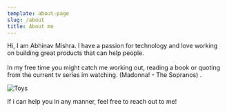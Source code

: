```yaml
---
template: about-page
slug: /about
title: About me
---
```

Hi, I am Abhinav Mishra. I have a passion for technology and love working on building great products that can help people.\
\
In my free time you might catch me working out, reading a book or quoting from the current tv series im watching. (Madonna! - The Sopranos) .

![Toys](/assets/vanessa-bucceri-gdirwiyama8-unsplash.jpg "Toys")



If i can help you in any manner, feel free to reach out to me!